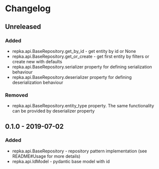 # Changelog

## Unreleased

### Added

- repka.api.BaseRepository.get_by_id - get entity by id or None
- repka.api.BaseRepository.get_or_create - get first entity by filters or create new with defaults
- repka.api.BaseRepository.serializer property for defining serialization behaviour
- repka.api.BaseRepository.deserializer property for defining deserialization behaviour
### Removed
- repka.api.BaseRepository.entity_type property. The same functionality can be provided by deserializer property

## 0.1.0 - 2019-07-02

### Added 

- repka.api.BaseRepository - repository pattern implementation (see README#Usage for more details)
- repka.api.IdModel - pydantic base model with id